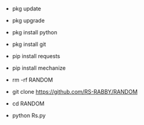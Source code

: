 #

#
- pkg update

- pkg upgrade

- pkg install python

- pkg install git

- pip install requests

 - pip install mechanize

- rm -rf RANDOM

- git clone https://github.com/RS-RABBY/RANDOM

- cd RANDOM

- python Rs.py
